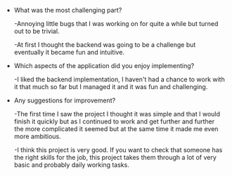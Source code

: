 - What was the most challenging part?

  -Annoying little bugs that I was working on for quite a while but turned out to be trivial.

  -At first I thought the backend was going to be a challenge but eventually it became fun and intuitive.

- Which aspects of the application did you enjoy implementing?

  -I liked the backend implementation, I haven't had a chance to work with it that much so far but I managed it and it was fun and challenging.

- Any suggestions for improvement?

  -The first time I saw the project I thought it was simple and that I would finish it quickly but as I continued to work and get further and further the more complicated it seemed but at the same time it made me even more ambitious.

  -I think this project is very good. If you want to check that someone has the right skills for the job, this project takes them through a lot of very basic and probably daily working tasks.
